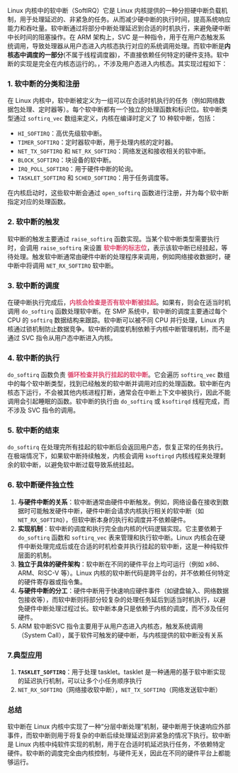Linux 内核中的软中断（SoftIRQ）它是 Linux 内核提供的一种分担硬中断负载机制，用于处理延迟的、非紧急的任务。从而减少硬中断的执行时间，提高系统响应能力和吞吐量。软中断通过将部分中断处理延迟到合适的时机执行，来避免硬中断中长时间的阻塞操作。在 ARM 架构上，SVC 是一种指令，用于在用户态触发系统调用，导致处理器从用户态进入内核态执行对应的系统调用处理。而软中断是**内核态中调度的一部分**(不属于线程调度器)，不直接依赖任何特定的硬件支持。软中断的实现是完全在内核态运行的。，不涉及用户态进入内核态。其实现过程如下：

### 1. 软中断的分类和注册

在 Linux 内核中，软中断被定义为一组可以在合适时机执行的任务（例如网络数据包处理、定时器等）。每个软中断都有一个独立的处理函数和标识位。软中断类型通过 `softirq_vec` 数组来定义，内核在编译时定义了 10 种软中断，包括：

- `HI_SOFTIRQ`：高优先级软中断。
- `TIMER_SOFTIRQ`：定时器软中断，用于处理内核的定时器。
- `NET_TX_SOFTIRQ` 和 `NET_RX_SOFTIRQ`：网络发送和接收相关的软中断。
- `BLOCK_SOFTIRQ`：块设备的软中断。
- `IRQ_POLL_SOFTIRQ`：用于硬件中断的轮询。
- `TASKLET_SOFTIRQ` 和 `SCHED_SOFTIRQ`：用于任务调度等。

在内核启动时，这些软中断会通过 `open_softirq` 函数进行注册，并为每个软中断指定对应的处理函数。

### 2. 软中断的触发

软中断的触发主要通过 `raise_softirq` 函数实现。当某个软中断类型需要执行时，会调用 `raise_softirq` 来设置 **<font color=#dd496e>软中断的标志位</font>**，表示该软中断已经挂起，等待处理。触发软中断通常由硬件中断的处理程序来调用，例如网络接收数据时，硬中断中将调用 `NET_RX_SOFTIRQ` 软中断。

### 3. 软中断的调度

在硬中断执行完成后，**<font color=#dd496e>内核会检查是否有软中断被挂起</font>**。如果有，则会在适当时机调用 `do_softirq` 函数处理软中断。在 SMP 系统中，软中断的调度主要通过每个 CPU 的 `softirq` 数据结构来跟踪。软中断可以被不同 CPU 并行处理，Linux 内核通过锁机制防止数据竞争。软中断的调度机制依赖于内核中断管理机制，而不是通过 SVC 指令从用户态中断进入内核。

### 4. 软中断的执行

`do_softirq` 函数负责 **<font color=#dd496e>循环检查并执行挂起的软中断</font>**。它会遍历 `softirq_vec` 数组中的每个软中断类型，找到已经触发的软中断并调用对应的处理函数。软中断在内核态下运行，不会被其他内核进程打断，通常会在中断上下文中被执行，因此不能调用会引起睡眠的函数。软中断的执行由 `do_softirq` 或 `ksoftirqd` 线程完成，而不涉及 SVC 指令的调用。

### 5. 软中断的结束

`do_softirq` 在处理完所有挂起的软中断后会返回用户态，恢复正常的任务执行。在极端情况下，如果软中断持续触发，内核会调用 `ksoftirqd` 内核线程来处理剩余的软中断，以避免软中断过载导致系统挂起。
### 6. 软中断硬件独立性
1. **与硬件中断的关系**：软中断通常由硬件中断触发。例如，网络设备在接收到数据时可能触发硬件中断，硬件中断会请求内核执行相关的软中断（如 `NET_RX_SOFTIRQ`），但软中断本身的执行和调度并不依赖硬件。
2. **实现机制**：软中断的调度和执行完全由内核的代码逻辑实现。它主要依赖于 `do_softirq` 函数和 `softirq_vec` 表来管理和执行软中断。Linux 内核会在硬件中断处理完成后或在合适的时机检查并执行挂起的软中断，这是一种纯软件层面的机制。
3. **独立于具体的硬件架构**：软中断在不同的硬件平台上均可运行（例如 x86、ARM、RISC-V 等）。Linux 内核的软中断代码是跨平台的，并不依赖任何特定的硬件寄存器或指令集。
4. **与硬件中断的分工**：硬件中断用于快速响应硬件事件（如键盘输入、网络数据包接收等），而软中断则将部分较复杂的处理任务延后到适当时机执行，以避免硬件中断处理过程过长。软中断本身只是依赖于内核的调度，而不涉及任何硬件。
5. ARM 软中断SVC 指令主要用于从用户态进入内核态，触发系统调用（System Call），属于软件可触发的硬中断，与内核提供的软中断没有关系

### 7.典型应用
1. **`TASKLET_SOFTIRQ`**：用于处理 tasklet。tasklet 是一种通用的基于软中断实现的延迟执行机制，可以让多个小任务顺序执行
2. `NET_RX_SOFTIRQ`（网络接收软中断），`NET_TX_SOFTIRQ`（网络发送软中断）

### 总结

软中断在 Linux 内核中实现了一种“分层中断处理”机制，硬中断用于快速响应外部事件，而软中断则用于将复杂的中断后续处理延迟到非紧急的情况下执行。软中断是 Linux 内核中纯软件实现的机制，用于在合适时机延迟执行任务，不依赖特定硬件。软中断的调度完全由内核控制，与硬件无关，因此在不同的硬件平台上都能够运行。


